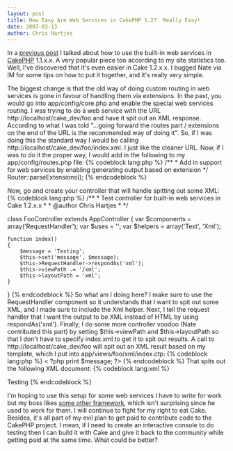 ```yaml
--- 
layout: post
title: How Easy Are Web Services in CakePHP 1.2?  Really Easy!
date: 2007-03-13
author: Chris Hartjes
---
```

<p>In a <a href="http://www.littlehart.net/atthekeyboard/2006/11/29/using-cakephps-native-web-service-support/">previous post</a> I talked about how to use the built-in web services in <a href="http://www.cakephp.org">CakePHP</a> 1.1.x.x.  A very popular piece too according to my site statistics too.  Well, I've discovered that it's even easier in Cake 1.2.x.x.  I bugged Nate via IM for some tips on how to put it together, and it's really very simple.
</p>
<p>
The biggest change is that the old way of doing custom routing in web services is gone in favour of handling them via extensions.  In the past, you would go into app/config/core.php and enable the special web services routing.  I was trying to do a web service with the URL http://localhost/cake_dev/foo and have it spit out an XML response.  According to what I was told "...going forward the routes part / extensions on the end of the URL is the recommended way of doing it".  So, if I was doing this the standard way I would be calling http://localhost/cake_dev/foo/index.xml.  I just like the cleaner URL.  Now, if I was to do it the proper way, I would add in the following to my app/config/routes.php file:
{% codeblock lang:php %}
/**
 * Add in support for web services by enabling generating output based on extension
 */
Router::parseExtensions();
{% endcodeblock %}
</p>
<p>Now, go and create your controller that will handle spitting out some XML:
{% codeblock lang:php %}
/**
 * Test controller for built-in web services in Cake 1.2.x.x
 *
 * @author Chris Hartjes
 *
 */

class FooController extends AppController
{
    var $components = array('RequestHandler');
    var $uses = '';
    var $helpers = array('Text', 'Xml');
    
    function index()
    {
        $message = 'Testing';
        $this->set('message', $message);
        $this->RequestHandler->respondAs('xml');
        $this->viewPath .= '/xml';
        $this->layoutPath = 'xml';
    }
}
{% endcodeblock %}
So what am I doing here?  I make sure to use the RequestHandler component so it understands that I want to spit out some XML, and I made sure to include the Xml helper.  Next, I tell the request handler that I want the output to be XML instead of HTML by using respondAs('xml').  Finally, I do some more controller voodoo (Nate contributed this part) by setting $this->viewPath and $this->layoutPath so that I don't have to specify index.xml to get it to spit out results.  A call to http://localhost/cake_dev/foo will spit out an XML result based on my template, which I put into app/views/foo/xml/index.ctp:
{% codeblock lang:php %}
<foo>
    <bar>< ?php print $message; ?></bar>
</foo>
{% endcodeblock %}
That spits out the following XML document:
{% codeblock lang:xml %}
<?xml version="1.0" encoding="UTF-8" ?>
<foo>
    <bar>Testing</bar>
</foo>
{% endcodeblock %}
</p>
<p>I'm hoping to use this setup for some web services I have to write for work but my boss likes <a href="http://framework.zend.com">some other framework</a>, which isn't surprising since he used to work for them.  I will continue to fight for my right to eat Cake.  Besides, it's all part of my evil plan to get paid to contribute code to the CakePHP project.  I mean, if I need to create an interactive console to do testing then I can build it with Cake and give it back to the community while getting paid at the same time.  What could be better?
</p>
